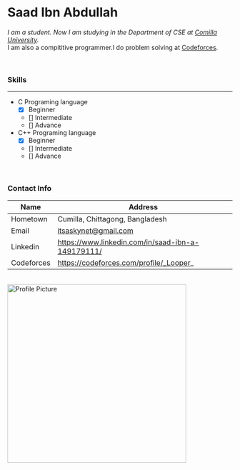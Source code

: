 <!-- This is about my basic Information -->
# Saad Ibn Abdullah

<p>
<i>I am a student. Now I am studying in the Department of CSE at <a href="https://www.cou.ac.bd/">Comilla University</a>.<br/>
</i>
I am also a compititive programmer.I do problem solving at <a href="https://codeforces.com/profile/_Looper_">Codeforces</a>.<br/>
</p>
<br/>


### Skills
---
- C Programing language  
  - [x] Beginner  
  - [] Intermediate  
  - [] Advance  
- C++ Programing language  
  - [x] Beginner  
  - [] Intermediate  
  - [] Advance  

  
<br/>
  

### Contact Info
| Name | Address |
| ---- | ------- |
| Hometown | Cumilla, Chittagong, Bangladesh  |
| Email | itsaskynet@gmail.com |
| Linkedin | https://www.linkedin.com/in/saad-ibn-a-149179111/ |
| Codeforces | https://codeforces.com/profile/_Looper_ |


<br/>
<img src="./IMG_0465.png" width="400" title="Profile Picture">
